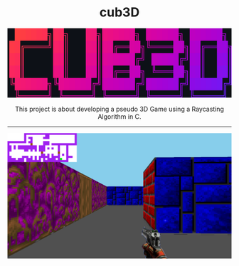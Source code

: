 <h1 align="center">cub3D</h3>

<p align="center">
    <img src="./assets/ascii.png"/>
</p>
<p align="center">This project is about developing a pseudo 3D Game using a Raycasting Algorithm in C.</p>

---
<p align="center">
    <img src="./assets/printscreen.png"/>
</p>
